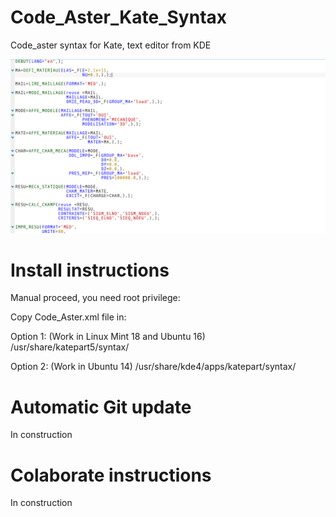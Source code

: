 # Code_Aster_Kate_Syntax

Code_aster syntax for Kate, text editor from KDE

![ScreenShot](PreviewPictures/Preview1.png)

# Install instructions

Manual proceed, you need root privilege:

Copy Code_Aster.xml file in:

Option 1: (Work in Linux Mint 18 and Ubuntu 16)
/usr/share/katepart5/syntax/

Option 2:  (Work in Ubuntu 14)
/usr/share/kde4/apps/katepart/syntax/

# Automatic Git update

In construction

# Colaborate instructions

In construction

